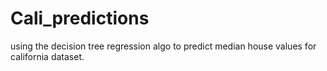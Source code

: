 # Cali_predictions
using the decision tree regression algo to predict median house values for california dataset.
